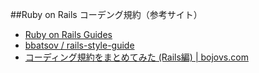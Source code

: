 ##Ruby on Rails コーデング規約（参考サイト）

* [Ruby on Rails Guides](http://guides.rubyonrails.org/contributing_to_ruby_on_rails.html#follow-the-coding-conventions)
* [bbatsov / rails-style-guide](https://github.com/bbatsov/rails-style-guide)
* [コーディング規約をまとめてみた (Rails編) | bojovs.com](http://bojovs.com/2012/10/16/rails-coding-style)
